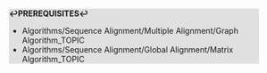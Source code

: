 <div style="margin:2em; background-color: #e0e0e0;">

<strong>↩PREREQUISITES↩</strong>

 * Algorithms/Sequence Alignment/Multiple Alignment/Graph Algorithm_TOPIC
 * Algorithms/Sequence Alignment/Global Alignment/Matrix Algorithm_TOPIC

</div>

